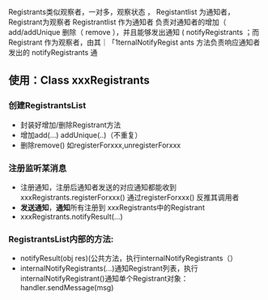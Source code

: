 Registrants类似观察者，一对多，观察状态
， Registantlist 为通知者， Registrant为观察者 Registrantlist 
作为通知者 负责对通知者的增加（ add/addUnique 删除（ remove ），并且能够发出通知
( notifyRegistrants ；而 Registrant 作为观察者，由其｜「1ternalNotifyRegist ants 方法负责响应通知者
发出的 notifyRegistrants 通
## 使用：Class xxxRegistrants
### 创建RegistrantsList
- 封装好增加/删除Registrant方法
- 增加add(...)  addUnique(..)（不重复）	   
- 删除remove()  如registerForxxx,unregisterForxxx
### 注册监听某消息
- 注册通知，注册后通知者发送的对应通知都能收到   xxxRegistrants.registerForxxx() 通过registerForxxx() 反推其调用者
- **发送通知**，**通知**所有注册到 xxxRegistrants中的Registrant
- xxxRegistrants.notifyResult(...)
### RegistrantsList内部的方法:
- notifyResult(obj res)(公共方法，执行internalNotifyRegistrants（）
- internalNotifyRegistrants(...)通知Registrant列表，执行internalNotifyRegistrant()通知单个Registrant对象：handler.sendMessage(msg)
	
	
